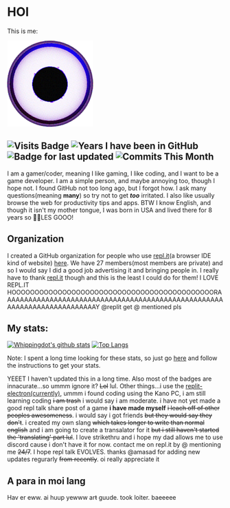 # HOI

This is me:

![My prof pic](/Extremely-small-ProfPic.png)

## ![Visits Badge](https://badges.pufler.dev/visits/whippingdot/whippingdot) ![Years I have been in GitHub](https://badges.pufler.dev/years/whippingdot) ![Badge for last updated](https://badges.pufler.dev/updated/whippingdot/whippingdot) ![Commits This Month](https://badges.pufler.dev/commits/monthly/whippingdot)

I am a gamer/coder, meaning I like gaming, I like coding, and I want to be a game developer. I am a simple person, and maybe annoying too, though I hope not. I found GitHub not too long ago, but I forgot how. I ask many questions(meaning **many**) so try not to get **_too_** irritated. I also like usually browse the web for productivity tips and apps. BTW I know English, and though it isn't my mother tongue, I was born in USA and lived there for 8 years so 🎉🎉LES GOOO!

## Organization

I created a GitHub organization for people who use [repl.it](https://repl.it)(a browser IDE kind of website) [here](https://github.com/Repl-it-Coders). We have 27 members(most members are private) and so I would say I did a good job advertising it and bringing people in. I really have to thank [repl.it](https://repl.it) though and this is the least I could do for them! I LOVE REPL.IT HOOOOOOOOOOOOOOOOOOOOOOOOOOOOOOOOOOOOOOOOOOOORAAAAAAAAAAAAAAAAAAAAAAAAAAAAAAAAAAAAAAAAAAAAAAAAAAAAAAAAAAAAAAAAAAAAAAAAAY @replit get @ mentioned pls

## My stats:

[![Whippingdot's github stats](https://github-readme-stats.vercel.app/api?username=Whippingdot&count_private=true&show_icons=true&hide_border=true&text_color=613F75&title_color=7FEFBD&icon_color=574AE2&bg_color=111344&cache_seconds=86400&local=en&show_owner=true)](https://github.com/anuraghazra/github-readme-stats)
[![Top Langs](https://github-readme-stats.vercel.app/api/top-langs/?username=Whippingdot&langs_count=10&hide_border=true&text_color=613F75&title_color=7FEFBD&icon_color=574AE2&bg_color=111344&cache_seconds=86400&local=en&show_owner=true)](https://github.com/anuraghazra/github-readme-stats)

Note: I spent a long time looking for these stats, so just go [here](https://github.com/anuraghazra/github-readme-stats#features) and follow the instructions to get your stats.


YEEET I haven't updated this in a long time. Also most of the badges are innacurate...so ummm ignore it? ~~Lol~~ lul. Other things...i use the [replit-electron(currently)](https://github.com/replit-discord/repl-it-electron), ummm i found coding using the Kano PC, i am still learning coding ~~i am trash~~ i would say i am moderate. i have not yet made a good repl talk share post of a game **i have made myself** ~~i leach off of other peoples awesomeness~~. i would say i got friends ~~but they would say they don't~~. i created my own slang ~~which takes longer to write than normal english~~ and i am going to create a transalator for it ~~but i still haven't started the 'translating' part lul~~. I love strikethru and i hope my dad allows me to use discord cause i don't have it for now. contact me on repl.it by @ mentioning me ~~24/7~~. I hope repl talk EVOLVES. thanks @amasad for adding new updates regurarly ~~from recently~~. oi really appreciate it

## A para in moi lang
Hav er eww. ai huup yewww ar~~t~~ guude. took loiter. baeeeee
